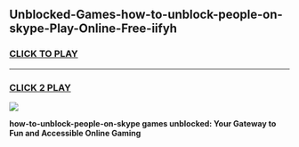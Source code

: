 
## Unblocked-Games-how-to-unblock-people-on-skype-Play-Online-Free-iifyh
<h3>
<a href="https://premium76.site?title=how-to-unblock-people-on-skype&ref=26A">CLICK TO PLAY</a></h3>
<hr>

<h3>
<a href="https://premium76.site?title=how-to-unblock-people-on-skype&ref=26A">CLICK 2 PLAY</a>
  
</h3>

<a href="https://premium76.site?title=how-to-unblock-people-on-skype&ref=26A"><img src="https://clearcache.store/games.png"></a>


**how-to-unblock-people-on-skype games unblocked: Your Gateway to Fun and Accessible Online Gaming**
